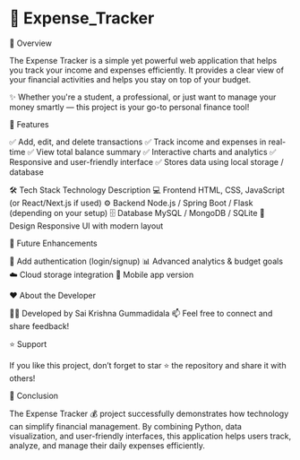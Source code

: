 # 💸 Expense_Tracker
📘 Overview

The Expense Tracker is a simple yet powerful web application that helps you track your income and expenses efficiently. It provides a clear view of your financial activities and helps you stay on top of your budget.

✨ Whether you're a student, a professional, or just want to manage your money smartly — this project is your go-to personal finance tool!

🚀 Features

✅ Add, edit, and delete transactions
✅ Track income and expenses in real-time
✅ View total balance summary
✅ Interactive charts and analytics
✅ Responsive and user-friendly interface
✅ Stores data using local storage / database

🛠️ Tech Stack
Technology	Description
💻 Frontend	HTML, CSS, JavaScript (or React/Next.js if used)
⚙️ Backend	Node.js / Spring Boot / Flask (depending on your setup)
🗄️ Database	MySQL / MongoDB / SQLite
🎨 Design	Responsive UI with modern layout

🎯 Future Enhancements

🚧 Add authentication (login/signup)
📊 Advanced analytics & budget goals
☁️ Cloud storage integration
📱 Mobile app version

❤️ About the Developer

👨‍💻 Developed by Sai Krishna Gummadidala
📫 Feel free to connect and share feedback!

⭐ Support

If you like this project, don’t forget to star ⭐ the repository and share it with others!

🏁 Conclusion

The Expense Tracker 💰 project successfully demonstrates how technology can simplify financial management. By combining Python, data visualization, and user-friendly interfaces, this application helps users track, analyze, and manage their daily expenses efficiently.
